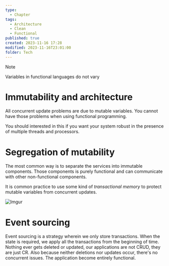 ```yaml
---
type:
  - Chapter
tags:
  - Architecture
  - Clean
  - Functional
published: true
created: 2023-11-16 17:28
modified: 2023-11-16T23:01:00
folder: Tech
---
```

>[!note]
>Variables in functional languages do not vary


# Immutability and architecture

All concurrent update problems are due to mutable variables. You cannot have those problems when using functional programming.

You should interested in this if you want your system robust in the presence of multiple threads and processors.

# Segregation of mutability

The most common way is to separate the services into immutable components. Those components is purely functional and can communicate with other non-functional components.

It is common practice to use some kind of *transactional memory* to protect mutable variables from concurrent updates.

![Imgur](https://i.imgur.com/3eIUiu3.png)

# Event sourcing 

Event sourcing is a strategy wherein we only store transactions. When the state is required, we apply all the transactions from the beginning of time. Nothing ever gets deleted or updated, our applications are not CRUD, they are just CR. Also because neither deletions nor updates occur, there's no concurrent issues. The application become entirely functional.
